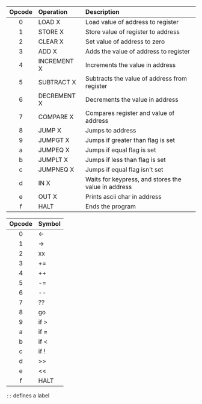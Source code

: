 | Opcode | Operation   | Description
| :----: | :---------- | :----------
| 0      | LOAD X      | Load value of address to register
| 1      | STORE X     | Store value of register to address
| 2      | CLEAR X     | Set value of address to zero
| 3      | ADD X       | Adds the value of address to register
| 4      | INCREMENT X | Increments the value in address
| 5      | SUBTRACT X  | Subtracts the value of address from register
| 6      | DECREMENT X | Decrements the value in address
| 7      | COMPARE X   | Compares register and value of address
| 8      | JUMP X      | Jumps to address
| 9      | JUMPGT X    | Jumps if greater than flag is set
| a      | JUMPEQ X    | Jumps if equal flag is set
| b      | JUMPLT X    | Jumps if less than flag is set
| c      | JUMPNEQ X   | Jumps if equal flag isn't set
| d      | IN X        | Waits for keypress, and stores the value in address
| e      | OUT X       | Prints ascii char in address
| f      | HALT        | Ends the program

| Opcode | Symbol |
| :----: | :----- |
| 0      | <-     |
| 1      | ->     |
| 2      | xx     |
| 3      | +=     |
| 4      | ++     |
| 5      | -=     |
| 6      | --     |
| 7      | ??     |
| 8      | go     |
| 9      | if >   |
| a      | if =   |
| b      | if <   |
| c      | if !   |
| d      | >>     |
| e      | <<     |
| f      | HALT   |

`::` defines a label
